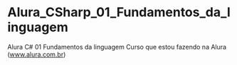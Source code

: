 # Alura_CSharp_01_Fundamentos_da_linguagem
Alura C# 01 Fundamentos da linguagem
Curso que estou fazendo na Alura (www.alura.com.br)
